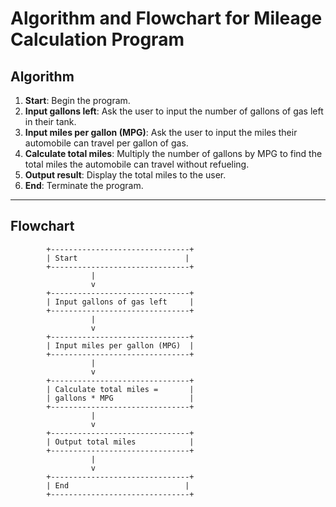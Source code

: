 
# Algorithm and Flowchart for Mileage Calculation Program

## Algorithm

1. **Start**: Begin the program.
2. **Input gallons left**: Ask the user to input the number of gallons of gas left in their tank.
3. **Input miles per gallon (MPG)**: Ask the user to input the miles their automobile can travel per gallon of gas.
4. **Calculate total miles**: Multiply the number of gallons by MPG to find the total miles the automobile can travel without refueling.
5. **Output result**: Display the total miles to the user.
6. **End**: Terminate the program.

---

## Flowchart

```plaintext
        +-------------------------------+
        | Start                        |
        +-------------------------------+
                  |
                  v
        +-------------------------------+
        | Input gallons of gas left     |
        +-------------------------------+
                  |
                  v
        +-------------------------------+
        | Input miles per gallon (MPG)  |
        +-------------------------------+
                  |
                  v
        +-------------------------------+
        | Calculate total miles =       |
        | gallons * MPG                 |
        +-------------------------------+
                  |
                  v
        +-------------------------------+
        | Output total miles            |
        +-------------------------------+
                  |
                  v
        +-------------------------------+
        | End                          |
        +-------------------------------+
```
